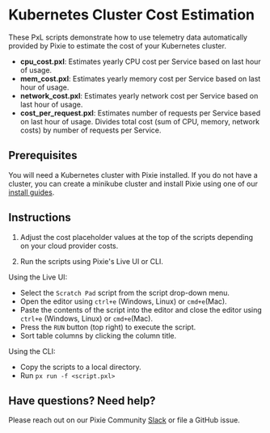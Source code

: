 # Kubernetes Cluster Cost Estimation

These PxL scripts demonstrate how to use telemetry data automatically provided by Pixie to estimate the cost of your Kubernetes cluster.

- **cpu_cost.pxl**: Estimates yearly CPU cost per Service based on last hour of usage.
- **mem_cost.pxl**: Estimates yearly memory cost per Service based on last hour of usage.
- **network_cost.pxl**: Estimates yearly network cost per Service based on last hour of usage.
- **cost_per_request.pxl**: Estimates number of requests per Service based on last hour of usage. Divides total cost (sum of CPU, memory, network costs) by number of requests per Service.

## Prerequisites

You will need a Kubernetes cluster with Pixie installed. If you do not have a cluster, you can create a minikube cluster and install Pixie using one of our [install guides](https://docs.px.dev/installing-pixie/install-guides/).

## Instructions

1. Adjust the cost placeholder values at the top of the scripts depending on your cloud provider costs.

2. Run the scripts using Pixie's Live UI or CLI.

Using the Live UI:

- Select the `Scratch Pad` script from the script drop-down menu.
- Open the editor using `ctrl+e` (Windows, Linux) or `cmd+e`(Mac).
- Paste the contents of the script into the editor and close the editor using `ctrl+e` (Windows, Linux) or `cmd+e`(Mac).
- Press the `RUN` button (top right) to execute the script.
- Sort table columns by clicking the column title.

Using the CLI:

- Copy the scripts to a local directory.
- Run `px run -f <script.pxl>`

## Have questions? Need help?

Please reach out on our Pixie Community [Slack](https://slackin.px.dev/) or file a GitHub issue.
